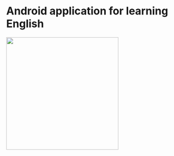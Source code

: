 # Android application for learning English  
  
<img src="https://mitaka.boo.jp/images/article20/main_activity.jpg" width="300">
